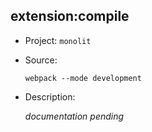 ## extension:compile

-   Project: `monolit`
-   Source:

    ```shell
    webpack --mode development
    ```

-   Description:

    _documentation pending_
